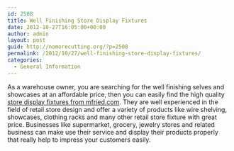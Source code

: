```yaml
---
id: 2508
title: Well Finishing Store Display Fixtures
date: 2012-10-27T16:05:00+00:00
author: admin
layout: post
guid: http://nomorecutting.org/?p=2508
permalink: /2012/10/27/well-finishing-store-display-fixtures/
categories:
  - General Information
---
```

As a warehouse owner, you are searching for the well finishing selves and showcases at an affordable price, then you can easily find the high quality [store display fixtures from mfried.com](http://www.mfried.com/). They are well experienced in the field of retail store design and offer a variety of products like wire shelving, showcases, clothing racks and many other retail store fixture with great price. Businesses like supermarket, grocery, jewelry stores and related business can make use their service and display their products properly that really help to impress your customers easily.